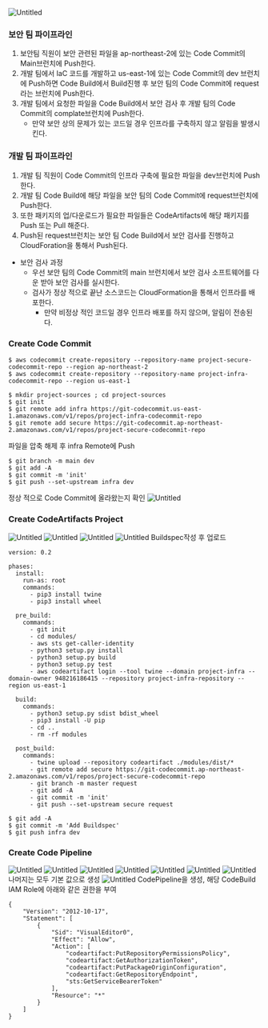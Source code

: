 ![Untitled](https://github.com/LeeSeokBln/multiple-rigion-code-pipelines-security-checks-and-code-artifacts/assets/101256150/62669117-cab3-426c-aaa3-f88376866e5d)
### 보안 팀 파이프라인
1. 보안팀 직원이 보안 관련된 파일을 ap-northeast-2에 있는 Code Commit의 Main브런치에 Push한다.
2. 개발 팀에서 IaC 코드를 개발하고 us-east-1에 있는 Code Commit의 dev 브런치에 Push하면 Code Build에서 Build진행 후 보안 팀의 Code Commit에 request라는 브런치에 Push한다.
3. 개발 팀에서 요청한 파일을 Code Build에서 보안 검사 후 개발 팀의 Code Commit의 complate브런치에 Push한다.
   - 만약 보안 상의 문제가 있는 코드일 경우 인프라를 구축하지 않고 알림을 발생시킨다.
### 개발 팀 파이프라인
1. 개발 팀 직원이 Code Commit의 인프라 구축에 필요한 파일을 dev브런치에 Push한다.
2. 개발 팀 Code Build에 해당 파일을 보안 팀의 Code Commit에 request브런치에 Push한다.
3. 또한 패키지의 업/다운로드가 필요한 파일들은 CodeArtifacts에 해당 패키지를 Push 또는 Pull 해준다.
4. Push된 request브런치는 보안 팀 Code Build에서 보안 검사를 진행하고 CloudForation을 통해서 Push된다.
 - 보안 검사 과정
     -  우선 보안 팀의 Code Commit의 main 브런치에서 보안 검사 소프트웨어를 다운 받아 보안 검사를 실시한다.
     -  검사가 정상 적으로 끝난 소스코드는 CloudFormation을 통해서 인프라를 배포한다.
          - 만약 비정상 적인 코드일 경우 인프라 배포를 하지 않으며, 알림이 전송된다.
### Create Code Commit
```
$ aws codecommit create-repository --repository-name project-secure-codecommit-repo --region ap-northeast-2
$ aws codecommit create-repository --repository-name project-infra-codecommit-repo --region us-east-1
```
```
$ mkdir project-sources ; cd project-sources
$ git init
$ git remote add infra https://git-codecommit.us-east-1.amazonaws.com/v1/repos/project-infra-codecommit-repo
$ git remote add secure https://git-codecommit.ap-northeast-2.amazonaws.com/v1/repos/project-secure-codecommit-repo
```
파일을 압축 해제 후 infra Remote에 Push 
```
$ git branch -m main dev
$ git add -A
$ git commit -m 'init'
$ git push --set-upstream infra dev
```
정상 적으로 Code Commit에 올라왔는지 확인
![Untitled](https://github.com/LeeSeokBln/multiple-rigion-code-pipelines-security-checks-and-code-artifacts/assets/101256150/50f4aaa5-336a-4d24-ae97-0096650033b5)

### Create CodeArtifacts Project
![Untitled](https://github.com/LeeSeokBln/multiple-rigion-code-pipelines-security-checks-and-code-artifacts/assets/101256150/117cdf09-35c3-49f5-967c-f0eb4a87db98)
![Untitled](https://github.com/LeeSeokBln/multiple-rigion-code-pipelines-security-checks-and-code-artifacts/assets/101256150/f1ff4fc2-1ce3-4fab-aa3d-5e5251cd5b60)
![Untitled](https://github.com/LeeSeokBln/multiple-rigion-code-pipelines-security-checks-and-code-artifacts/assets/101256150/f59f4453-1b74-46d0-9457-06d7364fbedc)
![Untitled](https://github.com/LeeSeokBln/multiple-rigion-code-pipelines-security-checks-and-code-artifacts/assets/101256150/2bf9ef24-6ddc-4584-bf48-7cd0be74b711)
Buildspec작성 후 업로드
```
version: 0.2

phases:
  install:
    run-as: root
    commands:
      - pip3 install twine
      - pip3 install wheel
      
  pre_build:
    commands:
      - git init
      - cd modules/
      - aws sts get-caller-identity
      - python3 setup.py install
      - python3 setup.py build
      - python3 setup.py test
      - aws codeartifact login --tool twine --domain project-infra --domain-owner 948216186415 --repository project-infra-repository --region us-east-1

  build:
    commands:
      - python3 setup.py sdist bdist_wheel
      - pip3 install -U pip
      - cd ..
      - rm -rf modules

  post_build:
    commands:
      - twine upload --repository codeartifact ./modules/dist/*
      - git remote add secure https://git-codecommit.ap-northeast-2.amazonaws.com/v1/repos/project-secure-codecommit-repo
      - git branch -m master request
      - git add -A
      - git commit -m 'init'
      - git push --set-upstream secure request
```
```
$ git add -A
$ git commit -m 'Add Buildspec'
$ git push infra dev
```
### Create Code Pipeline
![Untitled](https://github.com/LeeSeokBln/multiple-rigion-code-pipelines-security-checks-and-code-artifacts/assets/101256150/7f635303-d0b6-47ce-87a9-5305341c14c0)
![Untitled](https://github.com/LeeSeokBln/multiple-rigion-code-pipelines-security-checks-and-code-artifacts/assets/101256150/1d9da1f1-b654-409f-9bbd-c6155b8db97d)
![Untitled](https://github.com/LeeSeokBln/multiple-rigion-code-pipelines-security-checks-and-code-artifacts/assets/101256150/20a4e29f-c36e-4bc7-a379-f1a42f4f28d6)
![Untitled](https://github.com/LeeSeokBln/multiple-rigion-code-pipelines-security-checks-and-code-artifacts/assets/101256150/227c1967-93e4-421c-8558-abc2b7e64715)
![Untitled](https://github.com/LeeSeokBln/multiple-rigion-code-pipelines-security-checks-and-code-artifacts/assets/101256150/e8ecbea7-34cd-4ec9-b7e2-8f24300bc5c5)
![Untitled](https://github.com/LeeSeokBln/multiple-rigion-code-pipelines-security-checks-and-code-artifacts/assets/101256150/debf7e2f-9b56-480d-80ca-98203ea867eb)
![Untitled](https://github.com/LeeSeokBln/multiple-rigion-code-pipelines-security-checks-and-code-artifacts/assets/101256150/58756b9c-e119-42bf-b484-14b4e34dd9cc)
나머지는 모두 기본 값으로 생성
![Untitled](https://github.com/LeeSeokBln/multiple-rigion-code-pipelines-security-checks-and-code-artifacts/assets/101256150/40a34f1b-ae7c-4104-ab16-9a25ec5e1a07)
CodePipeline을 생성, 해당 CodeBuild IAM Role에 아래와 같은 권한을 부여
```
{
    "Version": "2012-10-17",
    "Statement": [
        {
            "Sid": "VisualEditor0",
            "Effect": "Allow",
            "Action": [
                "codeartifact:PutRepositoryPermissionsPolicy",
                "codeartifact:GetAuthorizationToken",
                "codeartifact:PutPackageOriginConfiguration",
                "codeartifact:GetRepositoryEndpoint",
                "sts:GetServiceBearerToken"
            ],
            "Resource": "*"
        }
    ]
}
```

